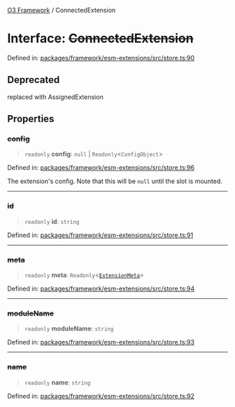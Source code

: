 [O3 Framework](../API.md) / ConnectedExtension

# Interface: ~~ConnectedExtension~~

Defined in: [packages/framework/esm-extensions/src/store.ts:90](https://github.com/openmrs/openmrs-esm-core/blob/main/packages/framework/esm-extensions/src/store.ts#L90)

## Deprecated

replaced with AssignedExtension

## Properties

### ~~config~~

> `readonly` **config**: `null` \| `Readonly`\<`ConfigObject`\>

Defined in: [packages/framework/esm-extensions/src/store.ts:96](https://github.com/openmrs/openmrs-esm-core/blob/main/packages/framework/esm-extensions/src/store.ts#L96)

The extension's config. Note that this will be `null` until the slot is mounted.

***

### ~~id~~

> `readonly` **id**: `string`

Defined in: [packages/framework/esm-extensions/src/store.ts:91](https://github.com/openmrs/openmrs-esm-core/blob/main/packages/framework/esm-extensions/src/store.ts#L91)

***

### ~~meta~~

> `readonly` **meta**: `Readonly`\<[`ExtensionMeta`](ExtensionMeta.md)\>

Defined in: [packages/framework/esm-extensions/src/store.ts:94](https://github.com/openmrs/openmrs-esm-core/blob/main/packages/framework/esm-extensions/src/store.ts#L94)

***

### ~~moduleName~~

> `readonly` **moduleName**: `string`

Defined in: [packages/framework/esm-extensions/src/store.ts:93](https://github.com/openmrs/openmrs-esm-core/blob/main/packages/framework/esm-extensions/src/store.ts#L93)

***

### ~~name~~

> `readonly` **name**: `string`

Defined in: [packages/framework/esm-extensions/src/store.ts:92](https://github.com/openmrs/openmrs-esm-core/blob/main/packages/framework/esm-extensions/src/store.ts#L92)
